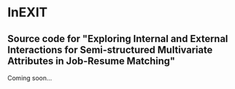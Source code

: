 # InEXIT
## Source code for "Exploring Internal and External Interactions for Semi-structured Multivariate Attributes in Job-Resume Matching"
Coming soon...
